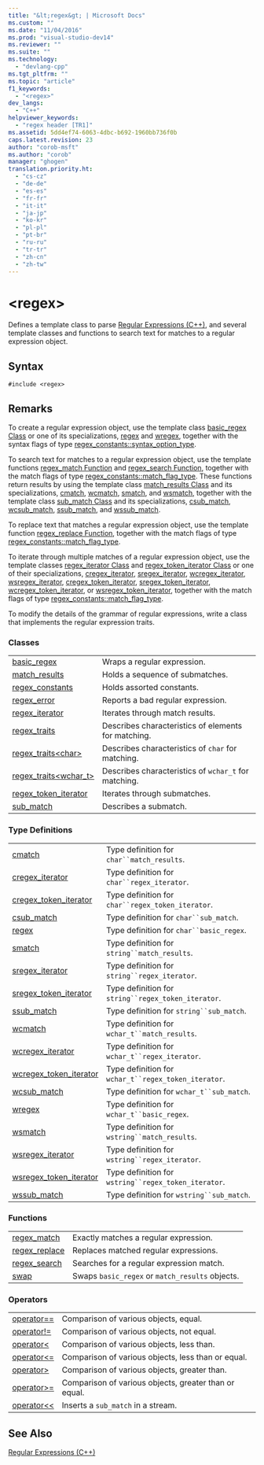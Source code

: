 ```yaml
---
title: "&lt;regex&gt; | Microsoft Docs"
ms.custom: ""
ms.date: "11/04/2016"
ms.prod: "visual-studio-dev14"
ms.reviewer: ""
ms.suite: ""
ms.technology: 
  - "devlang-cpp"
ms.tgt_pltfrm: ""
ms.topic: "article"
f1_keywords: 
  - "<regex>"
dev_langs: 
  - "C++"
helpviewer_keywords: 
  - "regex header [TR1]"
ms.assetid: 5dd4ef74-6063-4dbc-b692-1960bb736f0b
caps.latest.revision: 23
author: "corob-msft"
ms.author: "corob"
manager: "ghogen"
translation.priority.ht: 
  - "cs-cz"
  - "de-de"
  - "es-es"
  - "fr-fr"
  - "it-it"
  - "ja-jp"
  - "ko-kr"
  - "pl-pl"
  - "pt-br"
  - "ru-ru"
  - "tr-tr"
  - "zh-cn"
  - "zh-tw"
---
```

# &lt;regex&gt;
Defines a template class to parse [Regular Expressions (C++)](../standard-library/regular-expressions-cpp.md), and several template classes and functions to search text for matches to a regular expression object.  
  
## Syntax  
  
```  
#include <regex>  
```  
  
## Remarks  
 To create a regular expression object, use the template class [basic_regex Class](../standard-library/basic-regex-class.md) or one of its specializations, [regex](../standard-library/regex-typedefs.md#regex_typedef) and [wregex](../standard-library/regex-typedefs.md#wregex_typedef), together with the syntax flags of type [regex_constants::syntax_option_type](../standard-library/regex-constants-class.md#regex_constants__syntax_option_type).  
  
 To search text for matches to a regular expression object, use the template functions [regex_match Function](../standard-library/regex-functions.md#regex_match_function) and [regex_search Function](../standard-library/regex-functions.md#regex_search_function), together with the match flags of type [regex_constants::match_flag_type](../standard-library/regex-constants-class.md#regex_constants__match_flag_type). These functions return results by using the template class [match_results Class](../standard-library/match-results-class.md) and its specializations, [cmatch](../standard-library/regex-typedefs.md#cmatch_typedef), [wcmatch](../standard-library/regex-typedefs.md#wcmatch_typedef), [smatch](../standard-library/regex-typedefs.md#smatch_typedef), and [wsmatch](../standard-library/regex-typedefs.md#wsmatch_typedef), together with the template class [sub_match Class](../standard-library/sub-match-class.md) and its specializations, [csub_match](../standard-library/regex-typedefs.md#csub_match_typedef), [wcsub_match](../standard-library/regex-typedefs.md#wcsub_match_typedef), [ssub_match](../standard-library/regex-typedefs.md#ssub_match_typedef), and [wssub_match](../standard-library/regex-typedefs.md#wssub_match_typedef).  
  
 To replace text that matches a regular expression object, use the template function [regex_replace Function](../standard-library/regex-functions.md#regex_replace_function), together with the match flags of type [regex_constants::match_flag_type](../standard-library/regex-constants-class.md#regex_constants__match_flag_type).  
  
 To iterate through multiple matches of a regular expression object, use the template classes [regex_iterator Class](../standard-library/regex-iterator-class.md) and [regex_token_iterator Class](../standard-library/regex-token-iterator-class.md) or one of their specializations, [cregex_iterator](../standard-library/regex-typedefs.md#cregex_iterator_typedef), [sregex_iterator](../standard-library/regex-typedefs.md#sregex_iterator_typedef), [wcregex_iterator](../standard-library/regex-typedefs.md#wcregex_iterator_typedef), [wsregex_iterator](../standard-library/regex-typedefs.md#wsregex_iterator_typedef), [cregex_token_iterator](../standard-library/regex-typedefs.md#cregex_token_iterator_typedef), [sregex_token_iterator](../standard-library/regex-typedefs.md#sregex_token_iterator_typedef), [wcregex_token_iterator](../standard-library/regex-typedefs.md#wcregex_token_iterator_typedef), or [wsregex_token_iterator](../standard-library/regex-typedefs.md#wsregex_token_iterator_typedef), together with the match flags of type [regex_constants::match_flag_type](../standard-library/regex-constants-class.md#regex_constants__match_flag_type).  
  
 To modify the details of the grammar of regular expressions, write a class that implements the regular expression traits.  
  
### Classes  
  
|||  
|-|-|  
|[basic_regex](../standard-library/basic-regex-class.md)|Wraps a regular expression.|  
|[match_results](../standard-library/match-results-class.md)|Holds a sequence of submatches.|  
|[regex_constants](../standard-library/regex-constants-class.md)|Holds assorted constants.|  
|[regex_error](../standard-library/regex-error-class.md)|Reports a bad regular expression.|  
|[regex_iterator](../standard-library/regex-iterator-class.md)|Iterates through match results.|  
|[regex_traits](../standard-library/regex-traits-class.md)|Describes characteristics of elements for matching.|  
|[regex_traits\<char>](../standard-library/regex-traits-char-class.md)|Describes characteristics of `char` for matching.|  
|[regex_traits<wchar_t>](../standard-library/regex-traits-wchar-t-class.md)|Describes characteristics of `wchar_t` for matching.|  
|[regex_token_iterator](../standard-library/regex-token-iterator-class.md)|Iterates through submatches.|  
|[sub_match](../standard-library/sub-match-class.md)|Describes a submatch.|  
  
### Type Definitions  
  
|||  
|-|-|  
|[cmatch](../standard-library/regex-typedefs.md#cmatch_typedef)|Type definition for `char``match_results`.|  
|[cregex_iterator](../standard-library/regex-typedefs.md#cregex_iterator_typedef)|Type definition for `char``regex_iterator`.|  
|[cregex_token_iterator](../standard-library/regex-typedefs.md#cregex_token_iterator_typedef)|Type definition for `char``regex_token_iterator`.|  
|[csub_match](../standard-library/regex-typedefs.md#csub_match_typedef)|Type definition for `char``sub_match`.|  
|[regex](../standard-library/regex-typedefs.md#regex_typedef)|Type definition for `char``basic_regex`.|  
|[smatch](../standard-library/regex-typedefs.md#smatch_typedef)|Type definition for `string``match_results`.|  
|[sregex_iterator](../standard-library/regex-typedefs.md#sregex_iterator_typedef)|Type definition for `string``regex_iterator`.|  
|[sregex_token_iterator](../standard-library/regex-typedefs.md#sregex_token_iterator_typedef)|Type definition for `string``regex_token_iterator`.|  
|[ssub_match](../standard-library/regex-typedefs.md#ssub_match_typedef)|Type definition for `string``sub_match`.|  
|[wcmatch](../standard-library/regex-typedefs.md#wcmatch_typedef)|Type definition for `wchar_t``match_results`.|  
|[wcregex_iterator](../standard-library/regex-typedefs.md#wcregex_iterator_typedef)|Type definition for `wchar_t``regex_iterator`.|  
|[wcregex_token_iterator](../standard-library/regex-typedefs.md#wcregex_token_iterator_typedef)|Type definition for `wchar_t``regex_token_iterator`.|  
|[wcsub_match](../standard-library/regex-typedefs.md#wcsub_match_typedef)|Type definition for `wchar_t``sub_match`.|  
|[wregex](../standard-library/regex-typedefs.md#wregex_typedef)|Type definition for `wchar_t``basic_regex`.|  
|[wsmatch](../standard-library/regex-typedefs.md#wsmatch_typedef)|Type definition for `wstring``match_results`.|  
|[wsregex_iterator](../standard-library/regex-typedefs.md#wsregex_iterator_typedef)|Type definition for `wstring``regex_iterator`.|  
|[wsregex_token_iterator](../standard-library/regex-typedefs.md#wsregex_token_iterator_typedef)|Type definition for `wstring``regex_token_iterator`.|  
|[wssub_match](../standard-library/regex-typedefs.md#wssub_match_typedef)|Type definition for `wstring``sub_match`.|  
  
### Functions  
  
|||  
|-|-|  
|[regex_match](../standard-library/regex-functions.md#regex_match_function)|Exactly matches a regular expression.|  
|[regex_replace](../standard-library/regex-functions.md#regex_replace_function)|Replaces matched regular expressions.|  
|[regex_search](../standard-library/regex-functions.md#regex_search_function)|Searches for a regular expression match.|  
|[swap](../standard-library/regex-functions.md#swap_function)|Swaps `basic_regex` or `match_results` objects.|  
  
### Operators  
  
|||  
|-|-|  
|[operator==](../standard-library/regex-operators.md#operator_eq_eq)|Comparison of various objects, equal.|  
|[operator!=](../standard-library/regex-operators.md#operator_neq)|Comparison of various objects, not equal.|  
|[operator<](../standard-library/regex-operators.md#operator_lt_)|Comparison of various objects, less than.|  
|[operator\<=](../standard-library/regex-operators.md#operator_lt__eq)|Comparison of various objects, less than or equal.|  
|[operator>](../standard-library/regex-operators.md#operator_gt_)|Comparison of various objects, greater than.|  
|[operator>=](../standard-library/regex-operators.md#operator_gt__eq)|Comparison of various objects, greater than or equal.|  
|[operator<<](../standard-library/regex-operators.md#operator_lt__lt_)|Inserts a `sub_match` in a stream.|  
  
## See Also  
 [Regular Expressions (C++)](../standard-library/regular-expressions-cpp.md)



